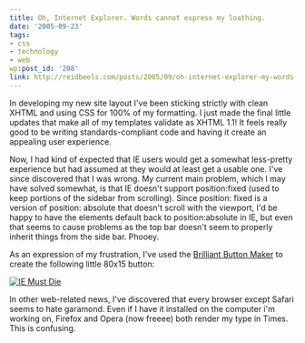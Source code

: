 ```yaml
---
title: Oh, Internet Explorer. Words cannot express my loathing.
date: '2005-09-23'
tags:
- css
- technology
- web
wp:post_id: '208'
link: http://reidbeels.com/posts/2005/09/oh-internet-explorer-my-words-cannot-express-my-loathing/
---
```


In developing my new site layout I've been sticking strictly with clean 
XHTML and using 
CSS for 100% of my formatting.  I just made the final little updates that make all of my templates validate as 
XHTML 1.1! It feels really good to be writing standards-compliant code and having it create an appealing user experience.

Now, I had kind of expected that 
IE users would get a somewhat less-pretty experience but had assumed at they would at least get a usable one.  I've since discovered that I was wrong.  My current main problem, which I may have solved somewhat, is that IE doesn't support position:fixed (used to keep portions of the sidebar from scrolling).  Since position: fixed is a version of position: absolute that doesn't scroll with the viewport, I'd be happy to have the elements default back to position:absolute in 
IE, but even that seems to cause problems as the top bar doesn't seem to properly inherit things from the side bar.  Phooey.

As an expression of my frustration, I've used the 
[Brilliant Button Maker](http://www.lucazappa.com/brilliantMaker/buttonImage.php) to create the following little 80x15 button:


[![IE Must Die](http://www.reidab.com/photos/albums/ie-screwups/ie-mustdie.png)](http://www.getfirefox.com/)

In other web-related news, I've discovered that every browser except Safari seems to hate garamond.  Even if I have it installed on the computer i'm working on, Firefox and Opera (now freeee) both render my type in Times.  This is confusing.

